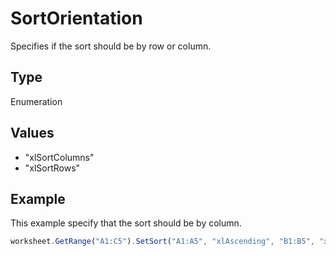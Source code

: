 # SortOrientation

Specifies if the sort should be by row or column.

## Type

Enumeration

## Values

- "xlSortColumns"
- "xlSortRows"


## Example

This example specify that the sort should be by column.

```javascript editor-
worksheet.GetRange("A1:C5").SetSort("A1:A5", "xlAscending", "B1:B5", "xlDescending", "C1:C5", "xlAscending", "xlYes", "xlSortColumns");
```
